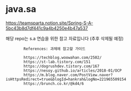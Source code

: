 # java.sa
https://teamsparta.notion.site/Spring-S-A-5bc43b8d7df441c9a4b4250e4b47a537

해당 repo는 s.a 연습을 위한 참고 자료입니다 (추후 삭제될 예정)
            
            References: 과제에 참고할 가이드
            
            https://techblog.woowahan.com/2502/
            https://st-lab.tistory.com/151
            https://dogrushdev.tistory.com/167
            https://nesoy.github.io/articles/2018-01/OCP
            https://m.blog.naver.com/PostView.naver?isHttpsRedirect=true&blogId=hankrah&logNo=221965509154
            https://brunch.co.kr/@kd4/6
            
            
            
